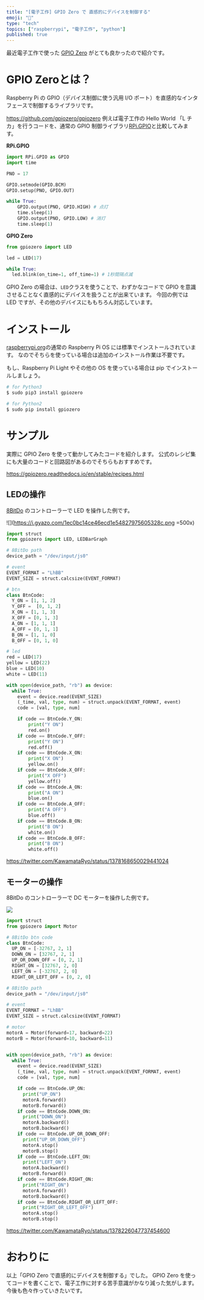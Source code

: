 ```yaml
---
title: "[電子工作] GPIO Zero で 直感的にデバイスを制御する"
emoji: "🛵"
type: "tech"
topics: ["raspberrypi", "電子工作", "python"]
published: true
---
```


最近電子工作で使った [GPIO Zero](https://github.com/gpiozero/gpiozero) がとても良かったので紹介です。

# GPIO Zeroとは？

Raspberry Pi の GPIO（デバイス制御に使う汎用 I/O ポート）を直感的なインタフェースで制御するライブラリです。

https://github.com/gpiozero/gpiozero 例えば電子工作の Hello World 「L チカ」を行うコードを、通常の GPIO 制御ライブラリ[RPi.GPIO](https://pypi.org/project/RPi.GPIO/)と比較してみます。

**RPi.GPIO**

```py
import RPi.GPIO as GPIO
import time

PNO = 17

GPIO.setmode(GPIO.BCM)
GPIO.setup(PNO, GPIO.OUT)

while True:
    GPIO.output(PNO, GPIO.HIGH) # 点灯
    time.sleep(1)
    GPIO.output(PNO, GPIO.LOW) # 消灯
    time.sleep(1)
```

**GPIO Zero**

```py
from gpiozero import LED

led = LED(17)

while True:
  led.blink(on_time=1, off_time=1) # 1秒間隔点滅
```

GPIO Zero の場合は、`LED`クラスを使うことで、わずかなコードで GPIO を意識させることなく直感的にデバイスを扱うことが出来ています。
今回の例では LED ですが、その他のデバイスにももちろん対応しています。

# インストール
[raspberrypi.org](raspberrypi.org)の通常の Raspberry Pi OS には標準でインストールされています。
なのでそちらを使っている場合は追加のインストール作業は不要です。

もし、Raspberry Pi Light やその他の OS を使っている場合は pip でインストールしましょう。

```bash
# for Python3
$ sudo pip3 install gpiozero

# for Python2
$ sudo pip install gpiozero
```
# サンプル

実際に GPIO Zero を使って動かしてみたコードを紹介します。
公式のレシピ集にも大量のコードと回路図があるのでそちらもおすすめです。

https://gpiozero.readthedocs.io/en/stable/recipes.html

## LEDの操作

[8BitDo](https://www.8bitdo.com/zero2/) のコントローラーで LED を操作した例です。

![](https://i.gyazo.com/1ec0bc14ce46ecd1e54827975605328c.png =500x)


```py:led.py
import struct
from gpiozero import LED, LEDBarGraph

# 8BitDo path
device_path = "/dev/input/js0"

# event
EVENT_FORMAT = "LhBB"
EVENT_SIZE = struct.calcsize(EVENT_FORMAT)

# btn
class BtnCode:
  Y_ON = [1, 1, 2]
  Y_OFF =  [0, 1, 2]
  X_ON = [1, 1, 3]
  X_OFF = [0, 1, 3]
  A_ON = [1, 1, 1]
  A_OFF = [0, 1, 1]
  B_ON = [1, 1, 0]
  B_OFF = [0, 1, 0]

# led
red = LED(17)
yellow = LED(22)
blue = LED(10)
white = LED(11)

with open(device_path, "rb") as device:
  while True:
    event = device.read(EVENT_SIZE)
    (_time, val, type, num) = struct.unpack(EVENT_FORMAT, event)
    code = [val, type, num]

    if code == BtnCode.Y_ON:
        print("Y ON")
        red.on()
    if code == BtnCode.Y_OFF:
        print("Y ON")
        red.off()
    if code == BtnCode.X_ON:
        print("X ON")
        yellow.on()
    if code == BtnCode.X_OFF:
        print("X OFF")
        yellow.off()
    if code == BtnCode.A_ON:
        print("A ON")
        blue.on()
    if code == BtnCode.A_OFF:
        print("A OFF")
        blue.off()
    if code == BtnCode.B_ON:
        print("B ON")
        white.on()
    if code == BtnCode.B_OFF:
        print("B ON")
        white.off()
```

https://twitter.com/KawamataRyo/status/1378168650029441024

## モーターの操作

8BitDo のコントローラーで DC モーターを操作した例です。

![](https://i.gyazo.com/57a9c1a8680956c926492eb84f12d15c.png)

```py:motor.py
import struct
from gpiozero import Motor

# 8BitDo btn code
class BtnCode:
  UP_ON = [-32767, 2, 1]
  DOWN_ON = [32767, 2, 1]
  UP_OR_DOWN_OFF = [0, 2, 1]
  RIGHT_ON = [32767, 2, 0]
  LEFT_ON = [-32767, 2, 0]
  RIGHT_OR_LEFT_OFF = [0, 2, 0]

# 8BitDo path
device_path = "/dev/input/js0"

# event
EVENT_FORMAT = "LhBB"
EVENT_SIZE = struct.calcsize(EVENT_FORMAT)

# motor
motorA = Motor(forward=17, backward=22)
motorB = Motor(forward=10, backward=11)


with open(device_path, "rb") as device:
  while True:
    event = device.read(EVENT_SIZE)
    (_time, val, type, num) = struct.unpack(EVENT_FORMAT, event)
    code = [val, type, num]

    if code == BtnCode.UP_ON:
      print("UP_ON")
      motorA.forward()
      motorB.forward()
    if code == BtnCode.DOWN_ON:
      print("DOWN_ON")
      motorA.backward()
      motorB.backward()
    if code == BtnCode.UP_OR_DOWN_OFF:
      print("UP_OR_DOWN_OFF")
      motorA.stop()
      motorB.stop()
    if code == BtnCode.LEFT_ON:
      print("LEFT_ON")
      motorA.backward()
      motorB.forward()
    if code == BtnCode.RIGHT_ON:
      print("RIGHT_ON")
      motorA.forward()
      motorB.backward()
    if code == BtnCode.RIGHT_OR_LEFT_OFF:
      print("RIGHT_OR_LEFT_OFF")
      motorA.stop()
      motorB.stop()
```

https://twitter.com/KawamataRyo/status/1378226047737454600

# おわりに

以上「GPIO Zero で直感的にデバイスを制御する」でした。
GPIO Zero を使ってコードを書くことで、電子工作に対する苦手意識がかなり減った気がします。
今後も色々作っていきたいです。
